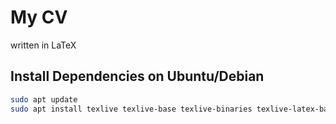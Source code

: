 # My CV
written in LaTeX

## Install Dependencies on Ubuntu/Debian
```bash
sudo apt update
sudo apt install texlive texlive-base texlive-binaries texlive-latex-base texlive-latex-recommended texlive-plain-generic tex-common texlive-latex-extra texlive-xetex texlive-fonts-extra -y
```
